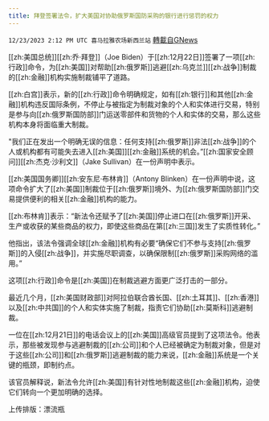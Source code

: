 ```yaml
---
title: 拜登签署法令，扩大美国对协助俄罗斯国防采购的银行进行惩罚的权力
---
```

`12/23/2023 2:12 PM UTC 喜马拉雅农场新西兰站` [轉載自GNews](https://gnews.org/articles/2144278)

[[zh:美国总统]][[zh:乔·拜登]]（Joe Biden）于[[zh:12月22日]]签署了一项[[zh:行政]]命令，为[[zh:美国]]对帮助[[zh:俄罗斯]]逃避[[zh:乌克兰]][[zh:战争]]制裁的[[zh:金融]]机构实施制裁铺平了道路。

[[zh:白宫]]表示，新的[[zh:行政]]命令明确规定，如有[[zh:银行]]和其他[[zh:金融]]机构违反国际条例，不停止与被指定为制裁对象的个人和实体进行交易，特别是参与向[[zh:俄罗斯国防部]]门运送零部件和货物的个人和实体的交易，那么这些机构本身将面临重大制裁。

"我们正在发出一个明确无误的信息：任何支持[[zh:俄罗斯]]非法[[zh:战争]]的个人或机构都有可能失去进入[[zh:美国]][[zh:金融]]系统的机会。”[[zh:国家安全顾问]][[zh:杰克·沙利文]]（Jake Sullivan）在一份声明中表示。

[[zh:美国国务卿]][[zh:安东尼·布林肯]]（Antony Blinken）在一份声明中说，这项命令扩大了[[zh:美国]]制裁位于[[zh:俄罗斯]]境外、为[[zh:俄罗斯国防部]]门交易提供便利的相关[[zh:金融]]机构的能力。

[[zh:布林肯]]表示：“新法令还赋予了[[zh:美国]]停止进口在[[zh:俄罗斯]]开采、生产或收获的某些商品的权力，即使这些商品在第[[zh:三国]]发生了实质性转化。”

他指出，该法令强调全球[[zh:金融]]机构有必要“确保它们不参与支持[[zh:俄罗斯]]的入侵[[zh:战争]]，并实施尽职调查，以确保限制[[zh:俄罗斯]]采购网络的滥用。”

这项[[zh:行政]]命令是[[zh:美国]]在制裁逃避方面更广泛打击的一部分。

最近几个月，[[zh:美国财政部]]对阿拉伯联合酋长国、[[zh:土耳其]]、[[zh:香港]]以及[[zh:中共国]]的个人和实体实施了制裁，指责它们协助[[zh:莫斯科]]逃避制裁。

一位在[[zh:12月21日]]的电话会议上的[[zh:美国]]高级官员提到了这项法令。他表示，那些被发现参与逃避制裁的[[zh:公司]]和个人已经被确定为制裁对象，但是对于这些[[zh:公司]]和[[zh:俄罗斯]]逃避制裁的能力来说，[[zh:金融]]系统是一个关键的瓶颈，即制约点。

该官员解释说，新法令允许[[zh:美国]]有针对性地制裁这些[[zh:金融]]机构，迫使它们转向一个更加明确的选择。

上传排版：漂流瓶
